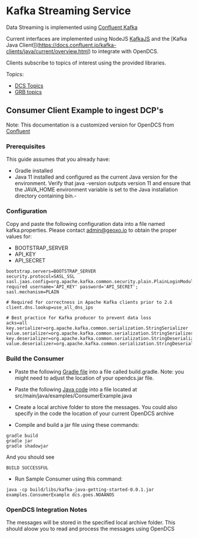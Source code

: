 # Kafka Streaming Service

Data Streaming is implemented using [Confluent Kafka](https://www.confluent.io/)

Current interfaces are implemented using NodeJS [KafkaJS](https://kafka.js.org/)
and the [Kafka Java Client]](https://docs.confluent.io/kafka-clients/java/current/overview.html) to integrate with OpenDCS.

Clients subscribe to topics of interest using the provided libraries.

Topics:
- [DCS Topics](/docs/Services/KafkaTopics/dcs_topics)
- [GRB topics](/docs/Services/KafkaTopics/grb_topics)

## Consumer Client Example to ingest DCP's

Note: This documentation is a customized version for OpenDCS from [Confluent](https://developer.confluent.io/get-started/java/?_ga=2.208418196.721733913.1680876031-546330187.1673014188&_gac=1.22395977.1680876031.Cj0KCQjw_r6hBhDdARIsAMIDhV9gIxCM-mQF8s-wjHfBH66pSVdbNmJiOBuS6xJJQ01OG0wvSkkimWoaAjI4EALw_wcB)

### Prerequisites

This guide assumes that you already have:

- Gradle installed
- Java 11 installed and configured as the current Java version for the environment. Verify that java -version outputs version 11 and ensure that the JAVA_HOME environment variable is set to the Java installation directory containing bin.- 

### Configuration

Copy and paste the following configuration data into a file named kafka.properties.
Please contact admin@geoxo.io to obtain the proper values for:
- BOOTSTRAP_SERVER
- API_KEY
- API_SECRET

```
bootstrap.servers=BOOTSTRAP_SERVER
security.protocol=SASL_SSL
sasl.jaas.config=org.apache.kafka.common.security.plain.PlainLoginModule required username='API_KEY' password='API_SECRET';
sasl.mechanism=PLAIN

# Required for correctness in Apache Kafka clients prior to 2.6
client.dns.lookup=use_all_dns_ips

# Best practice for Kafka producer to prevent data loss
acks=all
key.serializer=org.apache.kafka.common.serialization.StringSerializer
value.serializer=org.apache.kafka.common.serialization.StringSerializer
key.deserializer=org.apache.kafka.common.serialization.StringDeserializer
value.deserializer=org.apache.kafka.common.serialization.StringDeserializer

```

### Build the Consumer
- Paste the following [Gradle file](build.gradle.txt) into a file called build.gradle.  Note: you might need to adjust the location of your opendcs.jar file.

- Paste the following [Java code](ConsumerExample.java) into a file located at src/main/java/examples/ConsumerExample.java

- Create a local archive folder to store the messages.  You could also specify in the code the location of your current OpenDCS archive

- Compile and build a jar file using these commands:
```
gradle build
gradle jar
gradle shadowjar
```
And you should see
```
BUILD SUCCESSFUL
```

- Run Sample Consumer using this command:
```
java -cp build/libs/kafka-java-getting-started-0.0.1.jar examples.ConsumerExample dcs.goes.NOAANOS
```
### OpenDCS Integration Notes
The messages will be stored in the specified local archive folder.  This should aloow you to read and process the messages using OpenDCS
